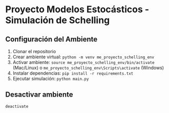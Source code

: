 # Proyecto Modelos Estocásticos -  Simulación de Schelling

## Configuración del Ambiente

1. Clonar el repositorio
2. Crear ambiente virtual: `python -m venv me_proyecto_schelling_env`
3. Activar ambiente: `source me_proyecto_schelling_env/bin/activate` (Mac/Linux) o `me_proyecto_schelling_env\Scripts\activate` (Windows)
4. Instalar dependencias: `pip install -r requirements.txt`
5. Ejecutar simulación: `python main.py`

## Desactivar ambiente
`deactivate`